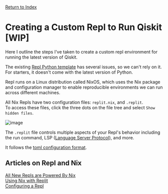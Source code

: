 \
[Return to Index](index.md)
# Creating a Custom Repl to Run Qiskit [WIP]
Here I outline the steps I've taken to create a custom repl environment for running the latest version of Qiskit.

The existing [Repl Python template](https://replit.com/@replit/Python) has several issues, so we can't rely on it. 
For starters, it doesn't come with the latest version of Python.

Repl runs on a Linux distribution called NixOS, which uses the Nix package and configuration manager to enable reproducible environments we can run across different machines.

All Nix Repls have two configuration files: `replit.nix`, and `.replit`.\
To access these files, click the three dots on the file tree and select `Show hidden files`.

![image](https://github.com/simonsavitt/CCNYIntroQC/assets/3525578/ea973cf1-c226-4ec2-8818-08ae55b46d56)

 The `.replit` file controls multiple aspects of your Repl's behavior including the run command, LSP ([Language Server Protocol](https://microsoft.github.io/language-server-protocol/)), and more.
 
 It follows the [toml configuration format](https://learnxinyminutes.com/docs/toml/).

## Articles on Repl and Nix
[All New Repls are Powered By Nix](https://blog.replit.com/powered-by-nix)\
[Using Nix with Replit](https://docs.replit.com/programming-ide/nix-on-replit)\
[Configuring a Repl](https://docs.replit.com/programming-ide/configuring-repl)
